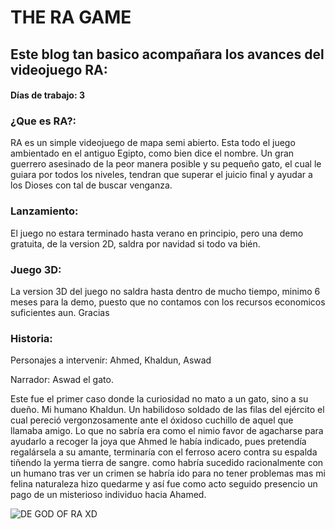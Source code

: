 # THE RA GAME


## Este blog tan basico acompañara los avances del videojuego RA:

#### Días de trabajo: **3**

### ¿Que es RA?:

RA es un simple videojuego de mapa semi abierto.
Esta todo el juego ambientado en el antiguo Egipto, como bien dice el nombre. Un gran guerrero asesinado de la peor manera posible y su pequeño gato, el cual le guiara por todos los niveles, tendran que superar el juicio final y ayudar a los Dioses con tal de buscar venganza.

### Lanzamiento:

El juego no estara terminado hasta verano en principio, pero una demo gratuita, de la version 2D, saldra por navidad si todo va bién.

### Juego 3D:

La version 3D del juego no saldra hasta dentro de mucho tiempo, minimo 6 meses para la demo, puesto que no contamos con los recursos economicos suficientes aun. Gracias

### Historia:

Personajes a intervenir: Ahmed, Khaldun, Aswad

Narrador: Aswad el gato. 

Este fue el primer caso donde la curiosidad no mato a un gato, sino a su dueño. Mi humano Khaldun. Un habilidoso soldado de las filas del ejército el cual pereció vergonzosamente ante el óxidoso cuchillo de aquel que llamaba amigo. Lo que no sabría era como el nimio favor de agacharse para ayudarlo a recoger la joya que Ahmed le había indicado, pues pretendía regalársela a su amante, terminaría con el ferroso acero contra su espalda tiñendo la yerma tierra de sangre. como habría sucedido racionalmente con un humano tras ver un crimen se habría ido para no tener problemas mas mi felina naturaleza hizo quedarme y así fue como acto seguido presencio un pago de un misterioso individuo hacia Ahamed.



![DE GOD OF RA XD](https://estaticos.muyhistoria.es/media/cache/1140x_thumb/uploads/images/test/59354a5a5bafe833c83c9869/dioses3_0.jpg)
